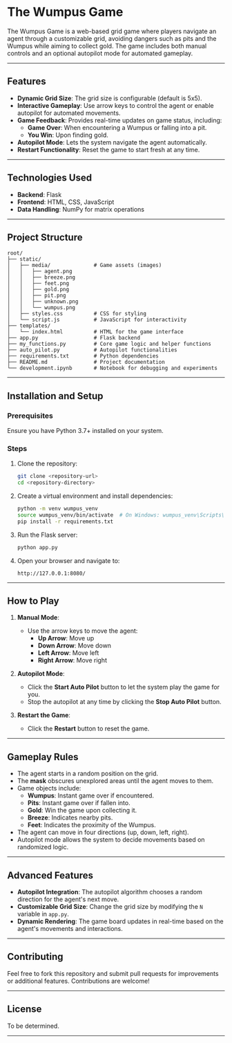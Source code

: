 
# The Wumpus Game

The Wumpus Game is a web-based grid game where players navigate an agent through a customizable grid, avoiding dangers such as pits and the Wumpus while aiming to collect gold. The game includes both manual controls and an optional autopilot mode for automated gameplay.

---

## Features

- **Dynamic Grid Size**: The grid size is configurable (default is 5x5).
- **Interactive Gameplay**: Use arrow keys to control the agent or enable autopilot for automated movements.
- **Game Feedback**: Provides real-time updates on game status, including:
  - **Game Over**: When encountering a Wumpus or falling into a pit.
  - **You Win**: Upon finding gold.
- **Autopilot Mode**: Lets the system navigate the agent automatically.
- **Restart Functionality**: Reset the game to start fresh at any time.

---

## Technologies Used

- **Backend**: Flask
- **Frontend**: HTML, CSS, JavaScript
- **Data Handling**: NumPy for matrix operations

---

## Project Structure

```
root/
├── static/
│   ├── media/              # Game assets (images)
│   │   ├── agent.png
│   │   ├── breeze.png
│   │   ├── feet.png
│   │   ├── gold.png
│   │   ├── pit.png
│   │   ├── unknown.png
│   │   └── wumpus.png
│   ├── styles.css          # CSS for styling
│   └── script.js           # JavaScript for interactivity
├── templates/
│   └── index.html          # HTML for the game interface
├── app.py                  # Flask backend
├── my_functions.py         # Core game logic and helper functions
├── auto_pilot.py           # Autopilot functionalities
├── requirements.txt        # Python dependencies
├── README.md               # Project documentation
└── development.ipynb       # Notebook for debugging and experiments
```

---

## Installation and Setup

### Prerequisites

Ensure you have Python 3.7+ installed on your system.

### Steps

1. Clone the repository:
   ```bash
   git clone <repository-url>
   cd <repository-directory>
   ```

2. Create a virtual environment and install dependencies:
   ```bash
   python -m venv wumpus_venv
   source wumpus_venv/bin/activate  # On Windows: wumpus_venv\Scripts\activate
   pip install -r requirements.txt
   ```

3. Run the Flask server:
   ```bash
   python app.py
   ```

4. Open your browser and navigate to:
   ```
   http://127.0.0.1:8080/
   ```

---

## How to Play

1. **Manual Mode**:
   - Use the arrow keys to move the agent:
     - **Up Arrow**: Move up
     - **Down Arrow**: Move down
     - **Left Arrow**: Move left
     - **Right Arrow**: Move right

2. **Autopilot Mode**:
   - Click the **Start Auto Pilot** button to let the system play the game for you.
   - Stop the autopilot at any time by clicking the **Stop Auto Pilot** button.

3. **Restart the Game**:
   - Click the **Restart** button to reset the game.

---

## Gameplay Rules

- The agent starts in a random position on the grid.
- The **mask** obscures unexplored areas until the agent moves to them.
- Game objects include:
  - **Wumpus**: Instant game over if encountered.
  - **Pits**: Instant game over if fallen into.
  - **Gold**: Win the game upon collecting it.
  - **Breeze**: Indicates nearby pits.
  - **Feet**: Indicates the proximity of the Wumpus.
- The agent can move in four directions (up, down, left, right).
- Autopilot mode allows the system to decide movements based on randomized logic.

---

## Advanced Features

- **Autopilot Integration**: The autopilot algorithm chooses a random direction for the agent's next move.
- **Customizable Grid Size**: Change the grid size by modifying the `N` variable in `app.py`.
- **Dynamic Rendering**: The game board updates in real-time based on the agent's movements and interactions.

---

## Contributing

Feel free to fork this repository and submit pull requests for improvements or additional features. Contributions are welcome!

---

## License

To be determined.

---